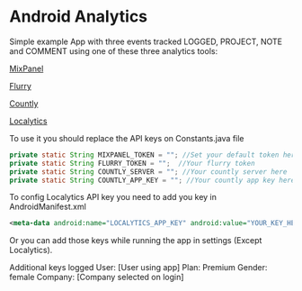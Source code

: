 Android Analytics
========================

Simple example App with three events tracked LOGGED, PROJECT, NOTE and COMMENT using one of these three analytics tools:

[MixPanel](https://mixpanel.com/)

[Flurry](http://www.flurry.com/)

[Countly](https://count.ly/)

[Localytics](http://www.localytics.com/)


To use it you should replace the API keys on Constants.java file
```java
private static String MIXPANEL_TOKEN = ""; //Set your default token here
private static String FLURRY_TOKEN = "";  //Your flurry token
private static String COUNTLY_SERVER = ""; //Your countly server here
private static String COUNTLY_APP_KEY = ""; //Your countly app key here
```
To config Localytics API key you need to add you key in AndroidManifest.xml
```xml
<meta-data android:name="LOCALYTICS_APP_KEY" android:value="YOUR_KEY_HERE"/>

```
Or you can add those keys while running the app in settings (Except Localytics).

Additional keys logged
 User: [User using app]
 Plan: Premium
 Gender: female
 Company: [Company selected on login]

